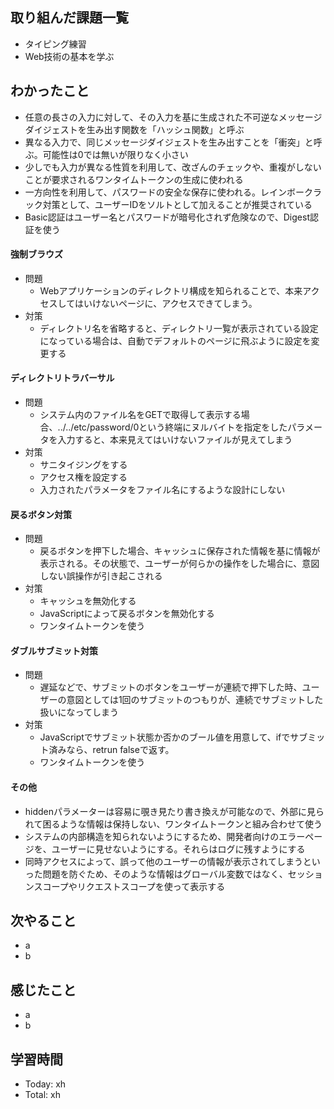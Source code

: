 ## 取り組んだ課題一覧
- タイピング練習
- Web技術の基本を学ぶ
## わかったこと
- 任意の長さの入力に対して、その入力を基に生成された不可逆なメッセージダイジェストを生み出す関数を「ハッシュ関数」と呼ぶ
- 異なる入力で、同じメッセージダイジェストを生み出すことを「衝突」と呼ぶ。可能性は0では無いが限りなく小さい
- 少しでも入力が異なる性質を利用して、改ざんのチェックや、重複がしないことが要求されるワンタイムトークンの生成に使われる
- 一方向性を利用して、パスワードの安全な保存に使われる。レインボークラック対策として、ユーザーIDをソルトとして加えることが推奨されている
- Basic認証はユーザー名とパスワードが暗号化されず危険なので、Digest認証を使う
#### 強制ブラウズ
- 問題
  - Webアプリケーションのディレクトリ構成を知られることで、本来アクセスしてはいけないページに、アクセスできてしまう。
- 対策
  - ディレクトリ名を省略すると、ディレクトリ一覧が表示されている設定になっている場合は、自動でデフォルトのページに飛ぶように設定を変更する
#### ディレクトリトラバーサル
- 問題
  - システム内のファイル名をGETで取得して表示する場合、../../etc/password/0という終端にヌルバイトを指定をしたパラメータを入力すると、本来見えてはいけないファイルが見えてしまう
- 対策
  - サニタイジングをする
  - アクセス権を設定する
  - 入力されたパラメータをファイル名にするような設計にしない
#### 戻るボタン対策
- 問題
  - 戻るボタンを押下した場合、キャッシュに保存された情報を基に情報が表示される。その状態で、ユーザーが何らかの操作をした場合に、意図しない誤操作が引き起こされる
- 対策
  - キャッシュを無効化する
  - JavaScriptによって戻るボタンを無効化する
  - ワンタイムトークンを使う
#### ダブルサブミット対策
- 問題
  - 遅延などで、サブミットのボタンをユーザーが連続で押下した時、ユーザーの意図としては1回のサブミットのつもりが、連続でサブミットした扱いになってしまう
- 対策
  - JavaScriptでサブミット状態か否かのブール値を用意して、ifでサブミット済みなら、retrun falseで返す。
  - ワンタイムトークンを使う
#### その他
- hiddenパラメーターは容易に覗き見たり書き換えが可能なので、外部に見られて困るような情報は保持しない、ワンタイムトークンと組み合わせて使う
- システムの内部構造を知られないようにするため、開発者向けのエラーページを、ユーザーに見せないようにする。それらはログに残すようにする
- 同時アクセスによって、誤って他のユーザーの情報が表示されてしまうといった問題を防ぐため、そのような情報はグローバル変数ではなく、セッションスコープやリクエストスコープを使って表示する
## 次やること
- a
- b
## 感じたこと
- a
- b
## 学習時間
- Today: xh
- Total: xh
